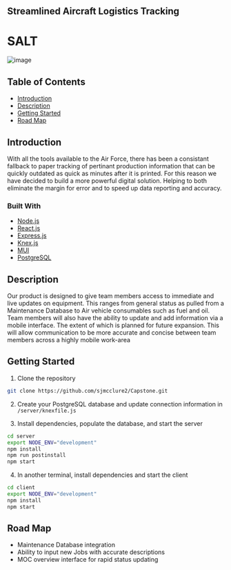 ## Streamlined Aircraft Logistics Tracking
# SALT

 ![image](./client/public/salt-shaker-64.ico)

## Table of Contents

- [Introduction](#Introduction)
- [Description](#Description)
- [Getting Started](#Getting-Started)
- [Road Map](#Road-Map)


## Introduction

With all the tools available to the Air Force, there has been a consistant fallback to paper tracking of pertinant production information that can be quickly outdated as quick as minutes after it is printed. For this reason we have decided to build a more powerful digital solution. Helping to both eliminate the margin for error and to speed up data reporting and accuracy.

<h3>Built With</h3>

 * [Node.js](https://nodejs.org/)
 * [React.js](https://reactjs.org/)
 * [Express.js](https://expressjs.com/)
 * [Knex.js](https://knesjs.org/)
 * [MUI](https://mui.com/)
 * [PostgreSQL](https://postgresql.org/)


## Description

Our product is designed to give team members access to immediate and live updates on equipment. This ranges from general status as pulled from a Maintenance Database to Air vehicle consumables such as fuel and oil. Team members will also have the ability to update and add information via a mobile interface. The extent of which is planned for future expansion. This will allow communication to be more accurate and concise between team members across a highly mobile work-area

## Getting Started

1. Clone the repository

  ```sh
  git clone https://github.com/sjmcclure2/Capstone.git
  ```

2. Create your PostgreSQL database and update connection information in `/server/knexfile.js`

3. Install dependencies, populate the database, and start the server

  ```sh
  cd server
  export NODE_ENV="development"
  npm install
  npm run postinstall
  npm start
  ```

4. In another terminal, install dependencies and start the client
  
  ```sh
  cd client
  export NODE_ENV="development"
  npm install
  npm start
  ```

## Road Map

* Maintenance Database integration
* Ability to input new Jobs with accurate descriptions
* MOC overview interface for rapid status updating

